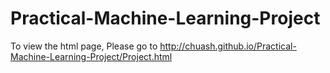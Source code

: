 # Practical-Machine-Learning-Project
To view the html page, Please go to http://chuash.github.io/Practical-Machine-Learning-Project/Project.html
